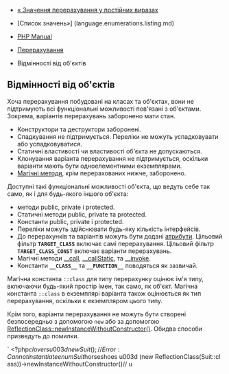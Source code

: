 - [« Значення перерахування у постійних
виразах](language.enumerations.expressions.md)
- [Список значень»] (language.enumerations.listing.md)

- [PHP Manual](index.md)
- [Перерахування](language.enumerations.md)
- Відмінності від об'єктів

## Відмінності від об'єктів

Хоча перерахування побудовані на класах та об'єктах, вони не підтримують
всі функціональні можливості пов'язані з об'єктами. Зокрема,
варіантів перерахувань заборонено мати стан.

- Конструктори та деструктори заборонені.
- Спадкування не підтримується. Переліки не можуть успадковувати
або успадковуватися.
- Статичні властивості чи властивості об'єкта не допускаються.
- Клонування варіанта перерахування не підтримується, оскільки
варіанти мають бути одноелементними екземплярами.
- [Магічні методи](language.oop5.magic.md), крім перерахованих
нижче, заборонено.

Доступні такі функціональні можливості об'єкта, що ведуть
себе так само, як і для будь-якого іншого об'єкта:

- методи public, private і protected.
- Статичні методи public, private та protected.
- Константи public, private і protected.
- Переліки можуть здійснювати будь-яку кількість інтерфейсів.
- До перерахунків та варіантів можуть бути додані
[атрибути](language.attributes.md). Цільовий фільтр
**`TARGET_CLASS`** включає самі перерахування. Цільовий фільтр
**`TARGET_CLASS_CONST`** включає варіанти перерахувань.
- Магічні методи
[\_\_call](language.oop5.overloading.md#object.call),
[\_\_callStatic](language.oop5.overloading.md#object.callstatic),
та [\_\_invoke](language.oop5.magic.md#object.invoke).
- Константи **`__CLASS__`** та **`__FUNCTION__`** поводяться як
зазвичай.

Магічна константа `::class` для типу перерахунку оцінює ім'я типу,
включаючи будь-який простір імен, так само, як об'єкт. Магічна
константа `::class` в екземплярі варіанта також оцінюється як тип
перерахування, оскільки є екземпляром цього типу.

Крім того, варіанти перерахування не можуть бути створені безпосередньо з
допомогою `new` або за допомогою
[ReflectionClass::newInstanceWithoutConstructor()](reflectionclass.newinstancewithoutconstructor.md).
Обидва способи призведуть до помилки.

` <?php$clovers u003d new Suit();// Error: Cannot instantiate enum Suit$horseshoes u003d (new ReflectionClass(Suit::class))->newInstanceWithoutConstructor()// u
